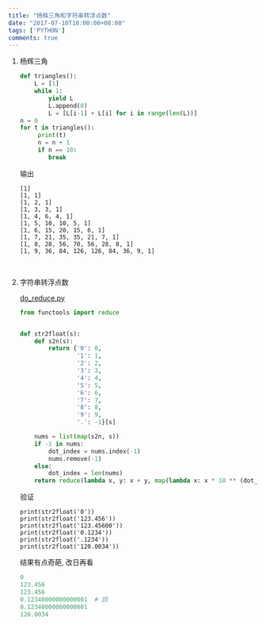 ```yaml
---
title: "杨辉三角和字符串转浮点数"
date: "2017-07-10T18:00:00+08:00"
tags: ['PYTHON']
comments: true
---
```



1. 杨辉三角

   ```python
   def triangles():
       L = [1]
       while 1:
           yield L
           L.append(0)
           L = [L[i-1] + L[i] for i in range(len(L))]
   n = 0
   for t in triangles():
        print(t)
        n = n + 1
        if n == 10:
           break
   ```

   输出

   ```shell
   [1]
   [1, 1]
   [1, 2, 1]
   [1, 3, 3, 1]
   [1, 4, 6, 4, 1]
   [1, 5, 10, 10, 5, 1]
   [1, 6, 15, 20, 15, 6, 1]
   [1, 7, 21, 35, 35, 21, 7, 1]
   [1, 8, 28, 56, 70, 56, 28, 8, 1]
   [1, 9, 36, 84, 126, 126, 84, 36, 9, 1]
   ```

   ​

2. 字符串转浮点数

   [do_reduce.py](https://github.com/michaelliao/learn-python3/blob/master/samples/functional/do_reduce.py#L41)

   ```python
   from functools import reduce


   def str2float(s):
       def s2n(s):
           return {'0': 0,
                   '1': 1,
                   '2': 2,
                   '3': 3,
                   '4': 4,
                   '5': 5,
                   '6': 6,
                   '7': 7,
                   '8': 8,
                   '9': 9,
                   '.': -1}[s]

       nums = list(map(s2n, s))
       if -1 in nums:
           dot_index = nums.index(-1)
           nums.remove(-1)
       else:
           dot_index = len(nums)
       return reduce(lambda x, y: x + y, map(lambda x: x * 10 ** (dot_index - nums.index(x) - 1), nums)
   ```

   验证

   ```shell
   print(str2float('0'))
   print(str2float('123.456'))
   print(str2float('123.45600'))
   print(str2float('0.1234'))
   print(str2float('.1234'))
   print(str2float('120.0034'))
   ```

   结果有点奇葩, 改日再看

   ```python
   0
   123.456
   123.456
   0.12340000000000001  # 囧
   0.12340000000000001
   120.0034
   ```

   ​